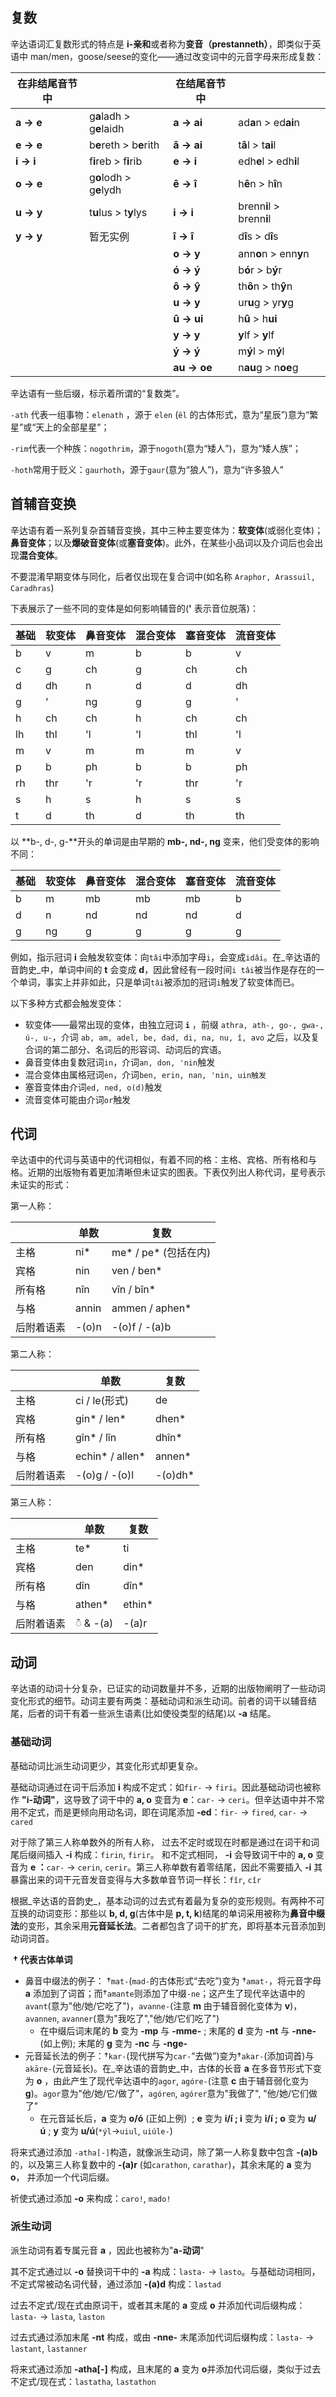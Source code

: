 ## 复数

辛达语词汇复数形式的特点是 **i-亲和**或者称为**变音（prestanneth）**，即类似于英语中 man/men，goose/seese的变化——通过改变词中的元音字母来形成复数：

| **在非结尾音节中** |                          | **在结尾音节中**   |                           |     |
|-------------|--------------------------|--------------|---------------------------|-----|
| **a -> e**  | g**a**ladh > g**e**laidh | **a -> ai**  | ad**a**n > ed**ai**n      |     |
| **e -> e**  | b**e**reth > b**e**rith  | **â -> ai**  | t**â**l > t**ai**l        |     |
| **i -> i**  | f**i**reb > f**i**rib    | **e -> i**   | edh**e**l > edh**i**l     |     |
| **o -> e**  | g**o**lodh > g**e**lydh  | **ê -> î**   | h**ê**n > h**î**n         |     |
| **u -> y**  | t**u**lus > t**y**lys    | **i -> i**   | brenn**i**l > brenn**i**l |     |
| **y -> y**  | 暂无实例                     | **î -> î**   | d**î**s > d**î**s         |     |
|             |                          | **o -> y**   | ann**o**n > enn**y**n     |     |
|             |                          | **ó -> ý**   | b**ó**r > b**ý**r         |     |
|             |                          | **ô -> ŷ**   | th**ô**n > th**ŷ**n       |     |
|             |                          | **u -> y**   | ur**u**g > yr**y**g       |     |
|             |                          | **û -> ui**  | h**û** > h**ui**          |     |
|             |                          | **y -> y**   | **y**lf > **y**lf         |     |
|             |                          | **ý -> ý**   | m**ý**l > m**ý**l         |     |
|             |                          | **au -> oe** | n**au**g > n**oe**g       |     |

辛达语有一些后缀，标示着所谓的“复数类”。

`-ath` 代表一组事物：`elenath` ，源于 `elen` (`êl` 的古体形式，意为“星辰”)意为“繁星”或“天上的全部星星”；

`-rim`代表一个种族：`nogothrim`，源于`nogoth`(意为“矮人”)，意为“矮人族”；

`-hoth`常用于贬义：`gaurhoth`，源于`gaur`(意为“狼人”)，意为“许多狼人”

## 首辅音变换

辛达语有着一系列复杂首辅音变换，其中三种主要变体为：**软变体**(或弱化变体)；**鼻音变体**；以及**爆破音变体**(或**塞音变体**)。此外，在某些小品词以及介词后也会出现**混合变体**。

不要混淆早期变体与同化，后者仅出现在复合词中(如名称 `Araphor, Arassuil, Caradhras`)

下表展示了一些不同的变体是如何影响辅音的(**'** 表示音位脱落)：

| 基础 | 软变体 | 鼻音变体 | 混合变体 | 塞音变体 | 流音变体 |
|----|-----|------|------|------|------|
| b  | v   | m    | b    | b    | v    |
| c  | g   | ch   | g    | ch   | ch   |
| d  | dh  | n    | d    | d    | dh   |
| g  | '   | ng   | g    | g    | '    |
| h  | ch  | ch   | h    | ch   | ch   |
| lh | thl | 'l   | 'l   | thl  | 'l   |
| m  | v   | m    | m    | m    | v    |
| p  | b   | ph   | b    | b    | ph   |
| rh | thr | 'r   | 'r   | thr  | 'r   |
| s  | h   | s    | h    | s    | s    |
| t  | d   | th   | d    | th   | th   |

以 **b-, d-, g-**开头的单词是由早期的 **mb-, nd-, ng** 变来，他们受变体的影响不同：

| 基础 | 软变体 | 鼻音变体 | 混合变体 | 塞音变体 | 流音变体 |
|----|-----|------|------|------|------|
| b  | m   | mb   | mb   | mb   | b    |
| d  | n   | nd   | nd   | nd   | d    |
| g  | ng  | g    | g    | g    | g    |

例如，指示冠词 **i** 会触发软变体：向`tâi`中添加字母`i`，会变成`idâi`。在_辛达语的音韵史_中，单词中间的 **t** 会变成 **d**，因此曾经有一段时间`i tâi`被当作是存在的一个单词，事实上并非如此，只是单词`tâi`被添加的冠词`i`触发了软变体而已。

以下多种方式都会触发变体：

- 软变体——最常出现的变体，由独立冠词 **`i`** ，前缀 `athra, ath-, go-, gwa-, ú-, u-`，介词 `ab, am, adel, be, dad, di, na, nu, î, avo` 之后，以及复合词的第二部分、名词后的形容词、动词后的宾语。
- 鼻音变体由复数冠词`in`，介词`an, don, 'nin`触发
- 混合变体由属格冠词`en`，介词`ben, erin, nan, 'nin, uin触发`
- 塞音变体由介词`ed, ned, o(d)`触发
- 流音变体可能由介词`or`触发

## 代词

辛达语中的代词与英语中的代词相似，有着不同的格：主格、宾格、所有格和与格。近期的出版物有着更加清晰但未证实的图表。下表仅列出人称代词，星号表示未证实的形式：

第一人称：

|       | 单数    | 复数               |
|-------|-------|------------------|
| 主格    | ni*   | me* / pe* (包括在内) |
| 宾格    | nin   | ven / ben*       |
| 所有格   | nîn   | vîn / bîn*       |
| 与格    | annin | ammen / aphen*   |
| 后附着语素 | -(o)n | -(o)f / -(a)b    |

第二人称：

|       | 单数              | 复数      |
|-------|-----------------|---------|
| 主格    | ci / le(形式)     | de      |
| 宾格    | gin* / len*     | dhen*   |
| 所有格   | gîn* / lîn      | dhîn*   |
| 与格    | echin* / allen* | annen*  |
| 后附着语素 | -(o)g / -(o)l   | -(o)dh* |

第三人称：

|       | 单数        | 复数     |
|-------|-----------|--------|
| 主格    | te*       | ti     |
| 宾格    | den       | din*   |
| 所有格   | dîn       | dîn*   |
| 与格    | athen*    | ethin* |
| 后附着语素 | ◌̂ & -(a) | -(a)r  |

## 动词

辛达语的动词十分复杂，已证实的动词数量并不多，近期的出版物阐明了一些动词变化形式的细节。动词主要有两类：基础动词和派生动词。前者的词干以辅音结尾，后者的词干有着一些派生语素(比如使役类型的结尾)以 **-a** 结尾。

### 基础动词

基础动词比派生动词更少，其变化形式却更复杂。

基础动词通过在词干后添加 **i** 构成不定式：如`fir-` -> `firi`。因此基础动词也被称作 **"i-动词"**，这导致了词干中的 **a, o** 变音为 **e**：`car-` -> `ceri`。但辛达语中并不常用不定式，而是更倾向用动名词，即在词尾添加 **-ed**：`fir-` -> `fired`, `car-` -> `cared`

对于除了第三人称单数外的所有人称， 过去不定时或现在时都是通过在词干和词尾后缀间插入 **-i** 构成：`firin`, `firir`。 和不定式相同， **-i** 会导致词干中的 **a, o** 变音为 **e ：**`car-` -> `cerin`, `cerir`。第三人称单数有着零结尾，因此不需要插入 **-i** 其暴露出来的词干元音发音变得与大多数单音节词一样长：`fîr`, `cîr`

根据_辛达语的音韵史_，基本动词的过去式有着最为复杂的变形规则。有两种不可互换的动词变形：那些以 **b, d, g**(古体中是 **p, t, k**)结尾的单词采用被称为**鼻音中缀法**的变形，其余采用**元音延长法**。二者都包含了词干的扩充，即将基本元音添加到动词词首。

 **† 代表古体单词**

- 鼻音中缀法的例子： †`mat-`(`mad-`的古体形式“去吃”)变为 †`amat-`，将元音字母 **a** 添加到了词首；而†`amante`则添加了中缀`-ne`；这产生了现代辛达语中的`avant`(意为"他/她/它吃了")，`avanne-`(注意 **m** 由于辅音弱化变体为 **v**)，`avannen`, `avanner`(意为"我吃了","他/她/它们吃了")
    - 在中缀后词末尾的 **b** 变为 **-mp** 与 **-mme-** ; 末尾的 **d** 变为 **-nt** 与 **-nne-** (如上例); 末尾的 **g** 变为 **-nc** 与 **-nge-**
- 元音延长法的例子：†`kar-`(现代拼写为`car-`“去做”)变为†`akar-`(添加词首)与`akāre-`(元音延长)。在_辛达语的音韵史_中，古体的长音 **a** 在多音节形式下变为 **o** ，由此产生了现代辛达语中的`agor`, `agóre-`(注意 **c** 由于辅音弱化变为 **g**)。`agor`意为"他/她/它/做了"，`agóren`, `agórer`意为"我做了", "他/她/它们做了"
    - 在元音延长后，**a** 变为 **o/ó** (正如上例)  ; **e** 变为 **i/í ; i** 变为 **i/í ; o** 变为 **u/ú** ; **y** 变为 **u/ú**(`*ýl`->`uiul`, `uiúle-`)

将来式通过添加 `-atha[-]`构造，就像派生动词，除了第一人称复数中包含 **-(a)b** 的，以及第三人称复数中的 **-(a)r** (如`carathon`, `carathar`)，其余末尾的 **a** 变为 **o**， 并添加一个代词后缀。

祈使式通过添加 **-o** 来构成：`caro!`, `mado!`

### 派生动词

派生动词有着专属元音 **a** ，因此也被称为"**a-动词**"

其不定式通过以 **-o** 替换词干中的 **-a** 构成：`lasta-` -> `lasto`。与基础动词相同，不定式常被动名词代替，通过添加 **-(a)d** 构成：`lastad`

过去不定式/现在式由原词干，或者其末尾的 **a** 变成 **o** 并添加代词后缀构成：`lasta-` -> `lasta`, `laston`

过去式通过添加末尾 **-nt** 构成，或由 **-nne-** 末尾添加代词后缀构成：`lasta-` -> `lastant`, `lastanner`

将来式通过添加 **-atha[-]** 构成，且末尾的 **a** 变为 **o**并添加代词后缀，类似于过去不定式/现在式：`lastatha`, `lastathon`